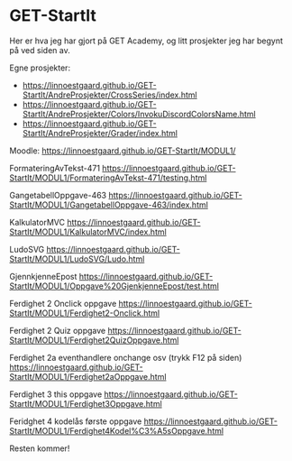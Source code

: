 # GET-StartIt
 
Her er hva jeg har gjort på GET Academy, og litt prosjekter jeg har begynt på ved siden av.

Egne prosjekter:
- https://linnoestgaard.github.io/GET-StartIt/AndreProsjekter/CrossSeries/index.html 
- https://linnoestgaard.github.io/GET-StartIt/AndreProsjekter/Colors/InvokuDiscordColorsName.html 
- https://linnoestgaard.github.io/GET-StartIt/AndreProsjekter/Grader/index.html

Moodle: https://linnoestgaard.github.io/GET-StartIt/MODUL1/

FormateringAvTekst-471 https://linnoestgaard.github.io/GET-StartIt/MODUL1/FormateringAvTekst-471/testing.html

GangetabellOppgave-463 https://linnoestgaard.github.io/GET-StartIt/MODUL1/GangetabellOppgave-463/index.html

KalkulatorMVC https://linnoestgaard.github.io/GET-StartIt/MODUL1/KalkulatorMVC/index.html

LudoSVG https://linnoestgaard.github.io/GET-StartIt/MODUL1/LudoSVG/Ludo.html

GjennkjenneEpost https://linnoestgaard.github.io/GET-StartIt/MODUL1/Oppgave%20GjenkjenneEpost/test.html

Ferdighet 2 Onclick oppgave https://linnoestgaard.github.io/GET-StartIt/MODUL1/Ferdighet2-Onclick.html

Ferdighet 2 Quiz oppgave https://linnoestgaard.github.io/GET-StartIt/MODUL1/Ferdighet2QuizOppgave.html

Ferdighet 2a eventhandlere onchange osv (trykk F12 på siden) https://linnoestgaard.github.io/GET-StartIt/MODUL1/Ferdighet2aOppgave.html

Ferdighet 3 this oppgave https://linnoestgaard.github.io/GET-StartIt/MODUL1/Ferdighet3Oppgave.html

Feridghet 4 kodelås første oppgave https://linnoestgaard.github.io/GET-StartIt/MODUL1/Ferdighet4Kodel%C3%A5sOppgave.html

Resten kommer!
